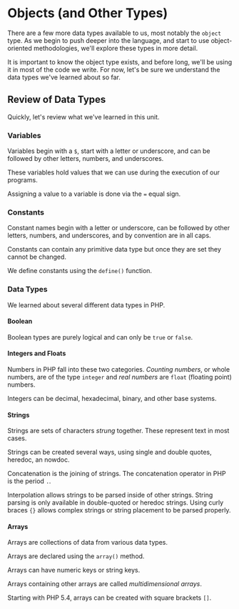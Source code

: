 # Objects (and Other Types)

There are a few more data types available to us, most notably the `object` type.  As we begin to push deeper into the language, and start to use object-oriented methodologies, we'll explore these types in more detail.

It is important to know the object type exists, and before long, we'll be using it in most of the code we write.  For now, let's be sure we understand the data types we've learned about so far.

## Review of Data Types

Quickly, let's review what we've learned in this unit.

### Variables

Variables begin with a `$`, start with a letter or underscore, and can be followed by other letters, numbers, and underscores.

These variables hold values that we can use during the execution of our programs.

Assigning a value to a variable is done via the `=` equal sign.

### Constants

Constant names begin with a letter or underscore, can be followed by other letters, numbers, and underscores, and by convention are in all caps.

Constants can contain any primitive data type but once they are set they cannot be changed.

We define constants using the `define()` function.

### Data Types

We learned about several different data types in PHP.

#### Boolean

Boolean types are purely logical and can only be `true` or `false`.

#### Integers and Floats

Numbers in PHP fall into these two categories.  _Counting numbers_, or whole numbers, are of the type `integer` and _real numbers_ are `float` (floating point) numbers.

Integers can be decimal, hexadecimal, binary, and other base systems.

#### Strings

Strings are sets of characters _strung_ together.  These represent text in most cases.

Strings can be created several ways, using single and double quotes, heredoc, an nowdoc.

Concatenation is the joining of strings.  The concatenation operator in PHP is the period `.`.

Interpolation allows strings to be parsed inside of other strings.  String parsing is only available in double-quoted or heredoc strings.  Using curly braces `{}` allows complex strings or string placement to be parsed properly.

#### Arrays

Arrays are collections of data from various data types.

Arrays are declared using the `array()` method.

Arrays can have numeric keys or string keys.

Arrays containing other arrays are called _multidimensional arrays_.

Starting with PHP 5.4, arrays can be created with square brackets `[]`.